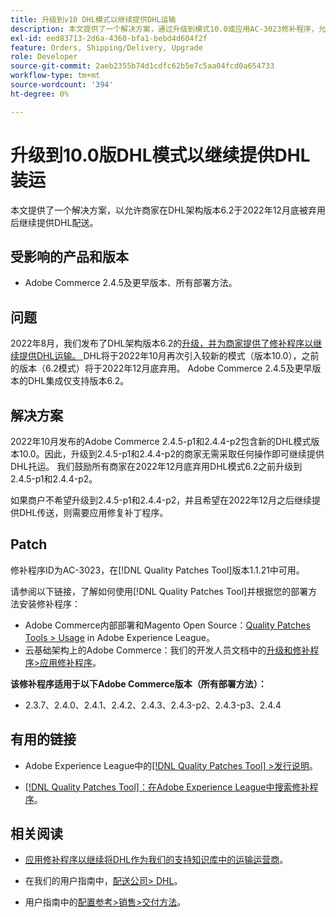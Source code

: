 ```yaml
---
title: 升级到v10 DHL模式以继续提供DHL运输
description: 本文提供了一个解决方案，通过升级到模式10.0或应用AC-3023修补程序，允许商家在2022年12月DHL模式6.2被弃用后继续提供DHL交付。
exl-id: eed83713-2d6a-4360-bfa1-bebd4d604f2f
feature: Orders, Shipping/Delivery, Upgrade
role: Developer
source-git-commit: 2aeb2355b74d1cdfc62b5e7c5aa04fcd0a654733
workflow-type: tm+mt
source-wordcount: '394'
ht-degree: 0%

---
```


# 升级到10.0版DHL模式以继续提供DHL装运

本文提供了一个解决方案，以允许商家在DHL架构版本6.2于2022年12月底被弃用后继续提供DHL配送。

## 受影响的产品和版本

* Adobe Commerce 2.4.5及更早版本、所有部署方法。

## 问题

2022年8月，我们发布了DHL架构版本6.2的[升级，并为商家提供了修补程序以继续提供DHL运输。 ](https://experienceleague.adobe.com/docs/commerce-knowledge-base/kb/troubleshooting/miscellaneous/adobe-commerce-dhl-upgrade-patch.html)DHL将于2022年10月再次引入较新的模式（版本10.0），之前的版本（6.2模式）将于2022年12月底弃用。 Adobe Commerce 2.4.5及更早版本的DHL集成仅支持版本6.2。

## 解决方案

2022年10月发布的Adobe Commerce 2.4.5-p1和2.4.4-p2包含新的DHL模式版本10.0。因此，升级到2.4.5-p1和2.4.4-p2的商家无需采取任何操作即可继续提供DHL托运。 我们鼓励所有商家在2022年12月底弃用DHL模式6.2之前升级到2.4.5-p1和2.4.4-p2。

如果商户不希望升级到2.4.5-p1和2.4.4-p2，并且希望在2022年12月之后继续提供DHL传送，则需要应用修复补丁程序。

## Patch

修补程序ID为AC-3023，在[!DNL Quality Patches Tool]版本1.1.21中可用。

请参阅以下链接，了解如何使用[!DNL Quality Patches Tool]并根据您的部署方法安装修补程序：

* Adobe Commerce内部部署和Magento Open Source：[Quality Patches Tools > Usage](https://experienceleague.adobe.com/docs/commerce-operations/tools/quality-patches-tool/usage.html) in Adobe Experience League。
* 云基础架构上的Adobe Commerce：我们的开发人员文档中的[升级和修补程序>应用修补程序](https://experienceleague.adobe.com/en/docs/commerce-cloud-service/user-guide/develop/upgrade/apply-patches)。

**该修补程序适用于以下Adobe Commerce版本（所有部署方法）：**

* 2.3.7、2.4.0、2.4.1、2.4.2、2.4.3、2.4.3-p2、2.4.3-p3、2.4.4

## 有用的链接

* Adobe Experience League中的[[!DNL Quality Patches Tool] >发行说明](https://experienceleague.adobe.com/docs/commerce-operations/tools/quality-patches-tool/release-notes.html)。

* [[!DNL Quality Patches Tool]：在Adobe Experience League中搜索修补程序](https://experienceleague.adobe.com/tools/commerce-quality-patches/index.html)。

## 相关阅读

* [应用修补程序以继续将DHL作为我们的支持知识库中的运输运营商](https://experienceleague.adobe.com/docs/commerce-knowledge-base/kb/troubleshooting/miscellaneous/adobe-commerce-dhl-upgrade-patch.html)。

* 在我们的用户指南中，[配送公司> DHL](https://experienceleague.adobe.com/docs/commerce-admin/stores-sales/delivery/shipping-carriers/dhl.html)。
* 用户指南中的[配置参考>销售>交付方法](https://experienceleague.adobe.com/docs/commerce-admin/config/sales/delivery-methods.html)。
